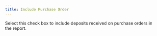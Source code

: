 ```yaml
---
title: Include Purchase Order
---
```



Select this check box to include deposits received on purchase orders  in the report.
